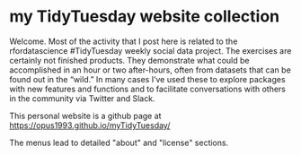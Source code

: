 # my TidyTuesday website collection

Welcome. Most of the activity that I post here is related to the rfordatascience #TidyTuesday weekly social data project. The exercises are certainly not finished products. They demonstrate what could be accomplished in an hour or two after-hours, often from datasets that can be found out in the “wild.” In many cases I’ve used these to explore packages with new features and functions and to facilitate conversations with others in the community via Twitter and Slack.

This personal website is a github page at https://opus1993.github.io/myTidyTuesday/

The menus lead to detailed "about" and "license" sections. 

